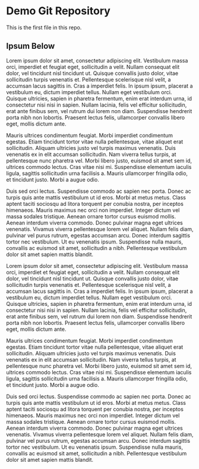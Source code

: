 # Demo Git Repository

This is the first file in this repo.

## Ipsum Below

Lorem ipsum dolor sit amet, consectetur adipiscing elit. Vestibulum massa orci, imperdiet et feugiat eget, sollicitudin a velit. Nullam consequat elit dolor, vel tincidunt nisl tincidunt ut. Quisque convallis justo dolor, vitae sollicitudin turpis venenatis et. Pellentesque scelerisque nisl velit, a accumsan lacus sagittis in. Cras a imperdiet felis. In ipsum ipsum, placerat a vestibulum eu, dictum imperdiet tellus. Nullam eget vestibulum orci. Quisque ultricies, sapien in pharetra fermentum, enim erat interdum urna, id consectetur nisi nisi in sapien. Nullam lacinia, felis vel efficitur sollicitudin, erat ante finibus sem, vel rutrum dui lorem non diam. Suspendisse hendrerit porta nibh non lobortis. Praesent lectus felis, ullamcorper convallis libero eget, mollis dictum ante.

Mauris ultrices condimentum feugiat. Morbi imperdiet condimentum egestas. Etiam tincidunt tortor vitae nulla pellentesque, vitae aliquet erat sollicitudin. Aliquam ultricies justo vel turpis maximus venenatis. Duis venenatis ex in elit accumsan sollicitudin. Nam viverra tellus turpis, at pellentesque nunc pharetra vel. Morbi libero justo, euismod sit amet sem id, ultrices commodo lectus. Cras vitae nisi mi. Suspendisse elementum iaculis ligula, sagittis sollicitudin urna facilisis a. Mauris ullamcorper fringilla odio, et tincidunt justo. Morbi a augue odio.

Duis sed orci lectus. Suspendisse commodo ac sapien nec porta. Donec ac turpis quis ante mattis vestibulum ut id eros. Morbi at metus metus. Class aptent taciti sociosqu ad litora torquent per conubia nostra, per inceptos himenaeos. Mauris maximus nec orci non imperdiet. Integer dictum vel massa sodales tristique. Aenean ornare tortor cursus euismod mollis. Aenean interdum viverra commodo. Donec pulvinar magna eget ultrices venenatis. Vivamus viverra pellentesque lorem vel aliquet. Nullam felis diam, pulvinar vel purus rutrum, egestas accumsan arcu. Donec interdum sagittis tortor nec vestibulum. Ut eu venenatis ipsum. Suspendisse nulla mauris, convallis ac euismod sit amet, sollicitudin a nibh. Pellentesque vestibulum dolor sit amet sapien mattis blandit.

Lorem ipsum dolor sit amet, consectetur adipiscing elit. Vestibulum massa orci, imperdiet et feugiat eget, sollicitudin a velit. Nullam consequat elit dolor, vel tincidunt nisl tincidunt ut. Quisque convallis justo dolor, vitae sollicitudin turpis venenatis et. Pellentesque scelerisque nisl velit, a accumsan lacus sagittis in. Cras a imperdiet felis. In ipsum ipsum, placerat a vestibulum eu, dictum imperdiet tellus. Nullam eget vestibulum orci. Quisque ultricies, sapien in pharetra fermentum, enim erat interdum urna, id consectetur nisi nisi in sapien. Nullam lacinia, felis vel efficitur sollicitudin, erat ante finibus sem, vel rutrum dui lorem non diam. Suspendisse hendrerit porta nibh non lobortis. Praesent lectus felis, ullamcorper convallis libero eget, mollis dictum ante.

Mauris ultrices condimentum feugiat. Morbi imperdiet condimentum egestas. Etiam tincidunt tortor vitae nulla pellentesque, vitae aliquet erat sollicitudin. Aliquam ultricies justo vel turpis maximus venenatis. Duis venenatis ex in elit accumsan sollicitudin. Nam viverra tellus turpis, at pellentesque nunc pharetra vel. Morbi libero justo, euismod sit amet sem id, ultrices commodo lectus. Cras vitae nisi mi. Suspendisse elementum iaculis ligula, sagittis sollicitudin urna facilisis a. Mauris ullamcorper fringilla odio, et tincidunt justo. Morbi a augue odio.

Duis sed orci lectus. Suspendisse commodo ac sapien nec porta. Donec ac turpis quis ante mattis vestibulum ut id eros. Morbi at metus metus. Class aptent taciti sociosqu ad litora torquent per conubia nostra, per inceptos himenaeos. Mauris maximus nec orci non imperdiet. Integer dictum vel massa sodales tristique. Aenean ornare tortor cursus euismod mollis. Aenean interdum viverra commodo. Donec pulvinar magna eget ultrices venenatis. Vivamus viverra pellentesque lorem vel aliquet. Nullam felis diam, pulvinar vel purus rutrum, egestas accumsan arcu. Donec interdum sagittis tortor nec vestibulum. Ut eu venenatis ipsum. Suspendisse nulla mauris, convallis ac euismod sit amet, sollicitudin a nibh. Pellentesque vestibulum dolor sit amet sapien mattis blandit.
